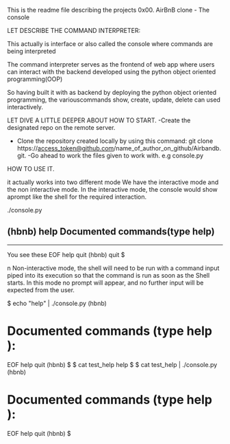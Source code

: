 This is the readme file describing the projects 0x00. AirBnB clone - The console

LET DESCRIBE THE COMMAND INTERPRETER:

This actually is interface or also called the console where commands are being interpreted

The command interpreter serves as the frontend of web app where users can interact with the backend developed using the python object oriented programming(OOP)

So having built it with as backend by deploying the python object oriented programming, the variouscommands show, create, update, delete can used interactively.

LET DIVE A LITTLE DEEPER ABOUT HOW TO START.
-Create the designated repo on the remote server.
- Clone the repository created locally by using this command: git clone https://access_token@github.com/name_of_author_on_github/Airbandb.git.
-Go ahead to work the files given to work with. e.g console.py

HOW TO USE IT.

it actually works into two different mode
We have the interactive mode and the non interactive mode.
In the interactive mode, the console would show aprompt like the shell for the required interaction.

./console.py

(hbnb) help
Documented commands(type help)
----------------------
----------------------
You see these EOF help quit
(hbnb) quit
$

n Non-interactive mode, the shell will need to be run with a command input piped into its execution so that the command is run as soon as the Shell starts. In this mode no prompt will appear, and no further input will be expected from the user.

$ echo "help" | ./console.py
(hbnb)

Documented commands (type help <topic>):
========================================
EOF  help  quit
(hbnb) 
$
$ cat test_help
help
$
$ cat test_help | ./console.py
(hbnb)

Documented commands (type help <topic>):
========================================
EOF  help  quit
(hbnb) 
$
